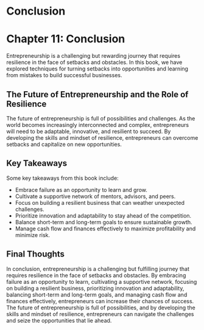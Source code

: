 # Conclusion

Chapter 11: Conclusion
======================

Entrepreneurship is a challenging but rewarding journey that requires resilience in the face of setbacks and obstacles. In this book, we have explored techniques for turning setbacks into opportunities and learning from mistakes to build successful businesses.

The Future of Entrepreneurship and the Role of Resilience
---------------------------------------------------------

The future of entrepreneurship is full of possibilities and challenges. As the world becomes increasingly interconnected and complex, entrepreneurs will need to be adaptable, innovative, and resilient to succeed. By developing the skills and mindset of resilience, entrepreneurs can overcome setbacks and capitalize on new opportunities.

Key Takeaways
-------------

Some key takeaways from this book include:

* Embrace failure as an opportunity to learn and grow.
* Cultivate a supportive network of mentors, advisors, and peers.
* Focus on building a resilient business that can weather unexpected challenges.
* Prioritize innovation and adaptability to stay ahead of the competition.
* Balance short-term and long-term goals to ensure sustainable growth.
* Manage cash flow and finances effectively to maximize profitability and minimize risk.

Final Thoughts
--------------

In conclusion, entrepreneurship is a challenging but fulfilling journey that requires resilience in the face of setbacks and obstacles. By embracing failure as an opportunity to learn, cultivating a supportive network, focusing on building a resilient business, prioritizing innovation and adaptability, balancing short-term and long-term goals, and managing cash flow and finances effectively, entrepreneurs can increase their chances of success. The future of entrepreneurship is full of possibilities, and by developing the skills and mindset of resilience, entrepreneurs can navigate the challenges and seize the opportunities that lie ahead.